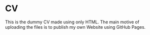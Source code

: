 # CV
This is the dummy CV made using only HTML. The main motive of uploading the files is to publish my own Website using GitHub Pages.
